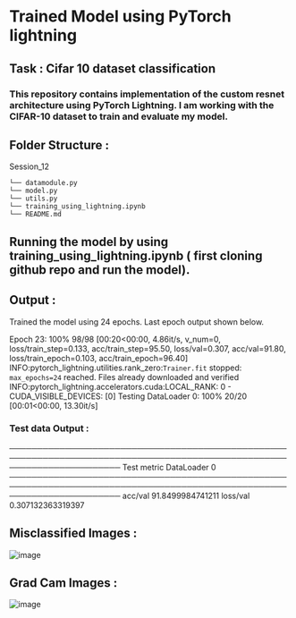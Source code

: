 # Trained Model using PyTorch lightning

## Task : Cifar 10 dataset classification 

### This repository contains implementation of the custom resnet architecture using PyTorch Lightning. I am working with the CIFAR-10 dataset to train and evaluate my model.

## Folder Structure :

Session_12

```
└── datamodule.py
└── model.py
└── utils.py
└── training_using_lightning.ipynb
└── README.md
```
## Running the model by using training_using_lightning.ipynb ( first cloning github repo and run the model).

## Output :
 
Trained the model using 24 epochs. Last epoch output shown below.

Epoch 23: 100%
98/98 [00:20<00:00, 4.86it/s, v_num=0, loss/train_step=0.133, acc/train_step=95.50, loss/val=0.307, acc/val=91.80, loss/train_epoch=0.103, acc/train_epoch=96.40]
INFO:pytorch_lightning.utilities.rank_zero:`Trainer.fit` stopped: `max_epochs=24` reached.
Files already downloaded and verified
INFO:pytorch_lightning.accelerators.cuda:LOCAL_RANK: 0 - CUDA_VISIBLE_DEVICES: [0]
Testing DataLoader 0: 100%
20/20 [00:01<00:00, 13.30it/s]

### Test data Output : 

────────────────────────────────────────────────────────────────────────────────────────────────────────────────────────
       Test metric             DataLoader 0
────────────────────────────────────────────────────────────────────────────────────────────────────────────────────────
         acc/val             91.8499984741211
        loss/val             0.307132363319397

## Misclassified Images  :

![image](https://github.com/sunandhini96/TSAI_ERAV1/assets/63030539/1be6a5d3-c8ce-494e-8d36-138b4d99bc18)

## Grad Cam Images : 

![image](https://github.com/sunandhini96/TSAI_ERAV1/assets/63030539/499be2c0-82ca-45e5-a499-677831dfc5ec)












